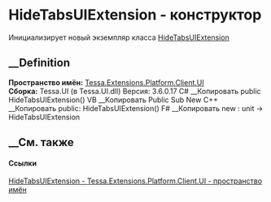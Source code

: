 # HideTabsUIExtension - конструктор
Инициализирует новый экземпляр класса
[HideTabsUIExtension](T_Tessa_Extensions_Platform_Client_UI_HideTabsUIExtension.htm)
##  __Definition
 **Пространство имён:**
[Tessa.Extensions.Platform.Client.UI](N_Tessa_Extensions_Platform_Client_UI.htm)  
 **Сборка:** Tessa.UI (в Tessa.UI.dll) Версия: 3.6.0.17
C# __Копировать
     public HideTabsUIExtension()
VB __Копировать
     Public Sub New
C++ __Копировать
     public:
    HideTabsUIExtension()
F# __Копировать
     new : unit -> HideTabsUIExtension
##  __См. также
#### Ссылки
[HideTabsUIExtension -
](T_Tessa_Extensions_Platform_Client_UI_HideTabsUIExtension.htm)
[Tessa.Extensions.Platform.Client.UI - пространство
имён](N_Tessa_Extensions_Platform_Client_UI.htm)
